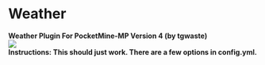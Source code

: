 # Weather
<b>Weather Plugin For PocketMine-MP Version 4 (by tgwaste)<b>
<br />
<img src="https://github.com/tgwaste/Weather/blob/main/icon.png">
<br />
<b>Instructions:<b>
This should just work.
There are a few options in config.yml.
